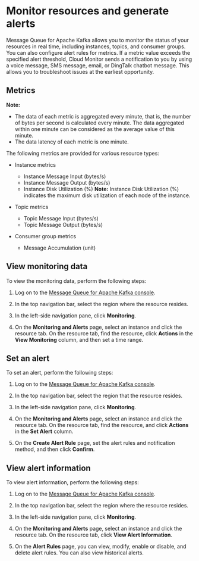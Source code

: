 # Monitor resources and generate alerts

Message Queue for Apache Kafka allows you to monitor the status of your resources in real time, including instances, topics, and consumer groups. You can also configure alert rules for metrics. If a metric value exceeds the specified alert threshold, Cloud Monitor sends a notification to you by using a voice message, SMS message, email, or DingTalk chatbot message. This allows you to troubleshoot issues at the earliest opportunity.

## Metrics

**Note:**

-   The data of each metric is aggregated every minute, that is, the number of bytes per second is calculated every minute. The data aggregated within one minute can be considered as the average value of this minute.
-   The data latency of each metric is one minute.

The following metrics are provided for various resource types:

-   Instance metrics

    -   Instance Message Input \(bytes/s\)
    -   Instance Message Output \(bytes/s\)
    -   Instance Disk Utilization \(%\)
    **Note:** Instance Disk Utilization \(%\) indicates the maximum disk utilization of each node of the instance.

-   Topic metrics
    -   Topic Message Input \(bytes/s\)
    -   Topic Message Output \(bytes/s\)
-   Consumer group metrics
    -   Message Accumulation \(unit\)

## View monitoring data

To view the monitoring data, perform the following steps:

1.  Log on to the [Message Queue for Apache Kafka console](https://kafka.console.aliyun.com).

2.  In the top navigation bar, select the region where the resource resides.

3.  In the left-side navigation pane, click **Monitoring**.

4.  On the **Monitoring and Alerts** page, select an instance and click the resource tab. On the resource tab, find the resource, click **Actions** in the **View Monitoring** column, and then set a time range.


## Set an alert

To set an alert, perform the following steps:

1.  Log on to the [Message Queue for Apache Kafka console](https://kafka.console.aliyun.com).

2.  In the top navigation bar, select the region that the resource resides.

3.  In the left-side navigation pane, click **Monitoring**.

4.  On the **Monitoring and Alerts** page, select an instance and click the resource tab. On the resource tab, find the resource, and click **Actions** in the **Set Alert** column.

5.  On the **Create Alert Rule** page, set the alert rules and notification method, and then click **Confirm**.


## View alert information

To view alert information, perform the following steps:

1.  Log on to the [Message Queue for Apache Kafka console](https://kafka.console.aliyun.com).

2.  In the top navigation bar, select the region where the resource resides.

3.  In the left-side navigation pane, click **Monitoring**.

4.  On the **Monitoring and Alerts** page, select an instance and click the resource tab. On the resource tab, click **View Alert Information**.

5.  On the **Alert Rules** page, you can view, modify, enable or disable, and delete alert rules. You can also view historical alerts.


